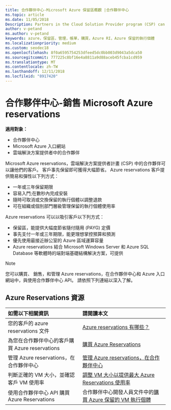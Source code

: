 ```yaml
---
title: 合作夥伴中心-Microsoft Azure 保留區概觀 |合作夥伴中心
ms.topic: article
ms.date: 11/05/2018
Description: Partners in the Cloud Solution Provider program (CSP) can offer their customers Microsoft Azure reservations.
author: v-petand
ms.author: v-petand
keywords: azure，保留區，管理，帳單，購買，Azure RI，Azure 保留的執行個體
ms.localizationpriority: medium
ms.custom: seodec18
ms.openlocfilehash: 8f0a6595754253dfeed5dc0bb003d9043a5dca50
ms.sourcegitcommit: 777225c8bf16e4a8811a9d88aceb45fcba1cd959
ms.translationtype: MT
ms.contentlocale: zh-TW
ms.lasthandoff: 12/11/2018
ms.locfileid: "8917420"
---
```

# <a name="partner-center---sell-microsoft-azure-reservations"></a>合作夥伴中心-銷售 Microsoft Azure reservations

<!--Maggie, 12/7/18 - Added "Partner Center" to metadata title and H1 title as per Catherine Watson in bug #19868631-->

**適用對象：**

- 合作夥伴中心
- Microsoft Azure 入口網站
- 雲端解決方案提供者中的合作夥伴

Microsoft Azure reservations，雲端解決方案提供者計畫 (CSP) 中的合作夥伴可以讓他們的客戶。 客戶事先保留即可獲得大幅節省。 Azure reservations 客戶提供簡易和彈性以下列方式：

- 一年或三年保留期限
- 容易入門;在數秒內完成安裝
- 隨時可取消或交換保留的執行個體以調整退款
- 可在組織或個別部門層級管理保留的執行個體使用率 

Azure reservations 可以以吸引客戶以下列方式：

- 保留區，能提供大幅度節省隨付隨用 (PAYG) 定價
- 事先支付一年或三年期限，能更理想掌控預算和預測
- 優先使用最接近辦公室的 Azure 區域運算容量
- Azure reservations 結合 Microsoft Windows Server 和 Azure SQL Database 等軟體時的端對端基礎結構解決方案，可提供

>[!NOTE]
> 您可以購買、 銷售，和管理 Azure reservations，在合作夥伴中心和 Azure 入口網站中，與使用合作夥伴中心 API。 請依照下列連結以深入了解。

## <a name="azure-reservations-resources"></a>Azure Reservations 資源

|**如需以下相關資訊**   |**請閱讀本文**    |
|:-----------------------------|:-----------------|
| 您的客戶的 azure reservations 文件 | [Azure reservations 有哪些？](https://docs.microsoft.com/azure/billing/billing-save-compute-costs-reservations)
|為您在合作夥伴中心的客戶購買 Azure reservations   |[購買 Azure Reservations](azure-reservations-buying.md)
|管理 Azure reservations，在合作夥伴中心 | [管理 Azure reservations，在合作夥伴中心](azure-reservations-manage.md)
|判斷正確的 VM 大小，並確認客戶 VM 使用率   |[調整 VM 大小以提供最大 Azure Reservations 使用率](azure-usage.md)   |
|使用合作夥伴中心 API 購買 Azure Reservations | 合作夥伴中心開發人員文件中的[購買 Azure 保留的 VM 執行個體](https://docs.microsoft.com/partner-center/develop/purchase-azure-reservations)